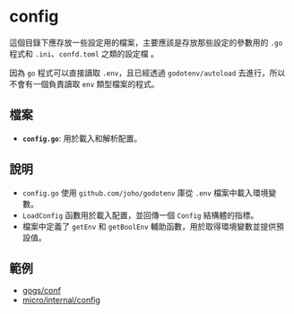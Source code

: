 # config

這個目錄下應存放一些設定用的檔案，主要應該是存放那些設定的參數用的 `.go` 程式和 `.ini`、`confd.toml` 之類的設定檔 。

因為 `go` 程式可以直接讀取 `.env`，且已經透過 `godotenv/autoload` 去進行，所以不會有一個負責讀取 `env` 類型檔案的程式。

## 檔案

- **`config.go`**:  用於載入和解析配置。

## 說明

- `config.go` 使用 `github.com/joho/godotenv` 庫從 `.env` 檔案中載入環境變數。
- `LoadConfig` 函數用於載入配置，並回傳一個 `Config` 結構體的指標。
- 檔案中定義了 `getEnv` 和 `getBoolEnv` 輔助函數，用於取得環境變數並提供預設值。

## 範例

- [gogs/conf](https://github.com/gogs/gogs/tree/main/conf)
- [micro/internal/config](https://github.com/micro/micro/tree/master/internal/config)
